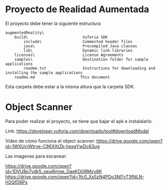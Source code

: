 Proyecto de Realidad Aumentada
==============================================


El proyecto debe tener la siguiente estructura

    augmentedReality\     
        build\                        Vuforia SDK
            include\                  Commented header files
            java\                     Precompiled Java classes
            lib\                      Dynamic link libraries
        licenses\                     License Agreements
        samples\                      Destination folder for sample applications
            readme.txt                Instructions for downloading and installing the sample applications
        readme.md                    This document
    

Esta carpeta debe estar a la misma altura que la carpeta SDK. 



Object Scanner
=============================================

Para poder realizar el proyecto, se tiene que bajar el apk e instalalarlo.


Link: https://developer.vuforia.com/downloads/tool#downloadModal

Video de cómo funciona el object scanner: https://drive.google.com/open?id=1WXUcjWtrye-C96XXtZk-hexgYwDc63ug

Las imagenes para escanear: 
           
https://drive.google.com/open?id=1DVU8o7vdk5_oeui6mge_DaeKDGRMzy8K
https://drive.google.com/open?id=1fc0_Xs5zN4PDo3M7vT3fNLN-H2QfD6Px



